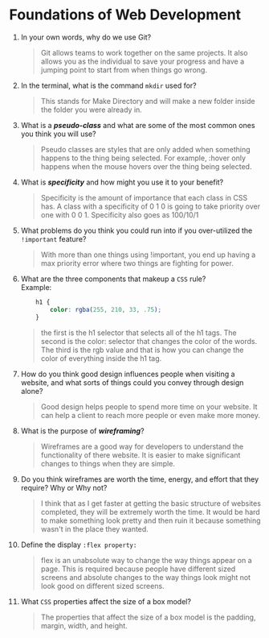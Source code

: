 # Foundations of Web Development
01. In your own words, why do we use Git?
    > Git allows teams to work together on the same projects. It also allows you as the individual to save your progress and have a jumping point to start from when things go wrong.

02. In the terminal, what is the command `mkdir` used for?
    > This stands for Make Directory and will make a new folder inside the folder you were already in.

03. What is a ***pseudo-class*** and what are some of the most common ones you think you will use?
    > Pseudo classes are styles that are only added when something happens to the thing being selected. For example, :hover only happens when the mouse hovers over the thing being selected.

04. What is ***specificity*** and how might you use it to your benefit?
    > Specificity is the amount of importance that each class in CSS has. A class with a specificity of 0 1 0 is going to take priority over one with 0 0 1. Specificity also goes as 100/10/1

05. What problems do you think you could run into if you over-utilized the `!important` feature?
    > With more than one things using !important, you end up having a max priority error where two things are fighting for power. 

06. What are the three components that makeup a `CSS` rule? <br> Example:

    ```css
        h1 {
            color: rgba(255, 210, 33, .75);
        }
    ```

    > the first is the h1 selector that selects all of the h1 tags. The second is the color: selector that changes the color of the words. The third is the rgb value and that is how you can change the color of everything inside the h1 tag.

07. How do you think good design influences people when visiting a website, and what sorts of things could you convey through design alone?
    > Good design helps people to spend more time on your website. It can help a client to reach more people or even make more money.

08. What is the purpose of ***wireframing***?
    > Wireframes are a good way for developers to understand the functionality of there website. It is easier to make significant changes to things when they are simple.

09. Do you think wireframes are worth the time, energy, and effort that they require? Why or Why not?
    > I think that as I get faster at getting the basic structure of websites completed, they will be extremely worth the time. It would be hard to make something look pretty and then ruin it because something wasn't in the place they wanted.

10. Define the display `:flex property:`
    > flex is an unabsolute way to change the way things appear on a page. This is required because people have different sized screens and absolute changes to the way things look might not look good on different sized screens.

11. What `CSS` properties affect the size of a box model?
    > The properties that affect the size of a box model is the padding, margin, width, and height.
